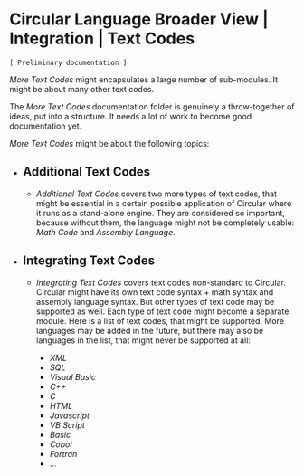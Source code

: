﻿Circular Language Broader View | Integration | Text Codes
=========================================================

`[ Preliminary documentation ]`

*More Text Codes* might encapsulates a large number of sub-modules. It might be about many other text codes.

The *More Text Codes* documentation folder is genuinely a throw-together of ideas, put into a structure. It needs a lot of work to become good documentation yet.

*More Text Codes* might be about the following topics:

- ## Additional Text Codes

    - *Additional Text Codes* covers two more types of text codes, that might be essential in a certain possible application of Circular where it runs as a stand-alone engine. They are considered so important, because without them, the language might not be completely usable: *Math Code* and *Assembly Language*.

- ## Integrating Text Codes

    - *Integrating Text Codes* covers text codes non-standard to Circular. Circular might have its own text code syntax + math syntax and assembly language syntax. But other types of text code may be supported as well. Each type of text code might become a separate module. Here is a list of text codes, that might be supported. More languages may be added in the future, but there may also be languages in the list, that might never be supported at all:
     
        - *XML*
        - *SQL*
        - *Visual Basic*
        - *C++*
        - *C*
        - *HTML*
        - *Javascript*
        - *VB Script*
        - *Basic*
        - *Cobol*
        - *Fortran*
        - *...*